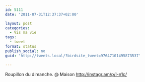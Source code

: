 ```yaml
---
id: 5111
date: '2011-07-31T12:37:37+02:00'

layout: post
categories:
  - Vis ma vie
tags:
  - tweet
format: status
publish_social: no
guid: 'http://tweets.local/?birdsite_tweet=97647101495873537'

---
```


Roupillon du dimanche. @ Maison http://instagr.am/p/I-n1c/